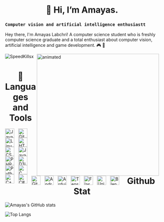 # <h1 align="center"> 👋 Hi, I’m Amayas.</h1>
### `Computer vision and artificial intelligence enthusiastt`
Hey there, I'm Amayas Labchri! A computer science student who is freshly computer science graduate and a total enthusiast about computer vision, artificial intelligence and game development. 🎮 🚀
<br/>

<img align="left" src="https://komarev.com/ghpvc/?username=SpeedKillsx&label=Profile%20views&color=0e75b6&style=flat" alt="SpeedKillsx" /> 
<img align="right"src="https://github.com/SpeedKillsx/SpeedKillsx/blob/main/giphy.gif" alt="animated" height="400" width="400"  />

<br/>
<h1 align="center" >🧰Languages and Tools</h1>
<img align="left" alt="Java" width="30px" style="padding-right:10px;" src="https://cdn.jsdelivr.net/gh/devicons/devicon/icons/java/java-original.svg"/>
<img align="left" alt="Git" width="30px" style="padding-right:10px;" src="https://cdn.jsdelivr.net/gh/devicons/devicon/icons/git/git-original.svg" />
<img align="left" alt="Linux" width="30px" style="padding-right:10px;" src="https://cdn.jsdelivr.net/gh/devicons/devicon/icons/linux/linux-original.svg" />
<img align="left" alt="HTML" width="30px" style="padding-right:10px;" src="https://cdn.jsdelivr.net/gh/devicons/devicon/icons/html5/html5-plain.svg" />
<img align="left" alt="CSS" width="30px" style="padding-right:10px;" src="https://cdn.jsdelivr.net/gh/devicons/devicon/icons/css3/css3-plain.svg" />
<img align="left" alt="JavaScript" width="30px" style="padding-right:10px;" src="https://cdn.jsdelivr.net/gh/devicons/devicon/icons/javascript/javascript-plain.svg" />
<img align="left" alt="PHP" width="30px" style="padding-right:10px;" src="https://cdn.jsdelivr.net/gh/devicons/devicon/icons/php/php-plain.svg" />
<img  align="left" alt="D3js" width="30px" style="padding-right:10px" src="https://cdn.jsdelivr.net/gh/devicons/devicon/icons/d3js/d3js-plain.svg" />
<img align="left" alt="Python" width="30px" style="padding-right:10px;" src="https://cdn.jsdelivr.net/gh/devicons/devicon/icons/python/python-original.svg" />
<img  align="left" alt="C" width="30px" style="padding-right:10px;"   src="https://cdn.jsdelivr.net/gh/devicons/devicon/icons/c/c-original.svg" />
<img align="left" alt="C++" width="30px" style="padding-right:10px;" src="https://cdn.jsdelivr.net/gh/devicons/devicon/icons/cplusplus/cplusplus-original.svg" />
<img align="left" alt="C#" width="30px" style="padding-right:10px;" src="https://cdn.jsdelivr.net/gh/devicons/devicon/icons/csharp/csharp-original.svg" />
<img align="left" alt="GitHub" width="30px" style="padding-right:10px;" src="https://cdn.jsdelivr.net/gh/devicons/devicon/icons/github/github-original.svg" />
<img align="left" alt="Android-studio" width="30px" style="padding-right:10px;" src="https://cdn.jsdelivr.net/gh/devicons/devicon/icons/androidstudio/androidstudio-original.svg" />
<img align="left" alt="Arduino" width="30px" style="padding-right:10px;"  src="https://cdn.jsdelivr.net/gh/devicons/devicon/icons/arduino/arduino-original-wordmark.svg" />
<img align="left" alt="Tensorflow" width="30px" style="padding-right:10px;" src="https://cdn.jsdelivr.net/gh/devicons/devicon/icons/tensorflow/tensorflow-original.svg" />
<img  align="left" alt="Flask" width="30px" style="padding-right:10px;" src="https://cdn.jsdelivr.net/gh/devicons/devicon/icons/flask/flask-original.svg" />
<img align="left" alt="Unity" width="30px" style="padding-right:10px;" src="https://cdn.jsdelivr.net/gh/devicons/devicon/icons/blender/blender-original.svg" />
<img align="left" alt="Blender" width="30px" style="padding-right:10px;"  src="https://cdn.jsdelivr.net/gh/devicons/devicon/icons/unity/unity-original-wordmark.svg" />
<br/>
<br/>
<h1 align="center"> Github Stat </h1>

![Amayas's GitHub stats](https://github-readme-stats.vercel.app/api?username=SpeedKillsx&show_icons=true&theme=transparent)

![Top Langs](https://github-readme-stats.vercel.app/api/top-langs/?username=SpeedKillsx&hide_progress=false)
<!---
SpeedKillsx/SpeedKillsx is a ✨ special ✨ repository because its `README.md` (this file) appears on your GitHub profile.
You can click the Preview link to take a look at your changes.
--->

